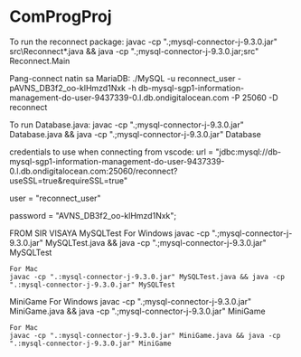 # ComProgProj

To run the reconnect package:
 javac -cp ".;mysql-connector-j-9.3.0.jar" src\Reconnect*.java && java -cp ".;mysql-connector-j-9.3.0.jar;src" Reconnect.Main

Pang-connect natin sa MariaDB:
  ./MySQL -u reconnect_user -pAVNS_DB3f2_oo-klHmzd1Nxk -h db-mysql-sgp1-information-management-do-user-9437339-0.l.db.ondigitalocean.com -P 25060 -D reconnect

To run Database.java: 
  javac -cp ".;mysql-connector-j-9.3.0.jar" Database.java && java -cp ".;mysql-connector-j-9.3.0.jar" Database

credentials to use when connecting from vscode:
  url = "jdbc:mysql://db-mysql-sgp1-information-management-do-user-9437339-0.l.db.ondigitalocean.com:25060/reconnect?useSSL=true&requireSSL=true"

  user = "reconnect_user"

  password = "AVNS_DB3f2_oo-klHmzd1Nxk";



FROM SIR VISAYA
  MySQLTest
    For Windows
    javac -cp ".;mysql-connector-j-9.3.0.jar" MySQLTest.java && java -cp ".;mysql-connector-j-9.3.0.jar" MySQLTest

    For Mac
    javac -cp ".:mysql-connector-j-9.3.0.jar" MySQLTest.java && java -cp ".:mysql-connector-j-9.3.0.jar" MySQLTest

  MiniGame
    For Windows
    javac -cp ".;mysql-connector-j-9.3.0.jar" MiniGame.java && java -cp ".;mysql-connector-j-9.3.0.jar" MiniGame

    For Mac
    javac -cp ".:mysql-connector-j-9.3.0.jar" MiniGame.java && java -cp ".:mysql-connector-j-9.3.0.jar" MiniGame
